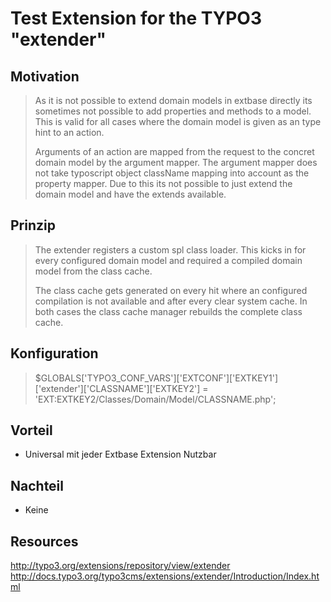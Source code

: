 Test Extension for the TYPO3 "extender"
=======================================

## Motivation

> As it is not possible to extend domain models in extbase directly its sometimes not possible to add properties and methods to a model. This is valid for all cases where the domain model is given as an type hint to an action.
>
> Arguments of an action are mapped from the request to the concret domain model by the argument mapper. The argument mapper does not take typoscript object className mapping into account as the property mapper. Due to this its not possible to just extend the domain model and have the extends available.

## Prinzip
> The extender registers a custom spl class loader. This kicks in for every configured domain model and required a compiled domain model from the class cache.
>
> The class cache gets generated on every hit where an configured compilation is not available and after every clear system cache. In both cases the class cache manager rebuilds the complete class cache.

## Konfiguration
> $GLOBALS['TYPO3_CONF_VARS']['EXTCONF']['EXTKEY1']['extender']['CLASSNAME']['EXTKEY2'] =
>        'EXT:EXTKEY2/Classes/Domain/Model/CLASSNAME.php';

## Vorteil
* Universal mit jeder Extbase Extension Nutzbar

## Nachteil
* Keine 

## Resources
http://typo3.org/extensions/repository/view/extender
http://docs.typo3.org/typo3cms/extensions/extender/Introduction/Index.html
